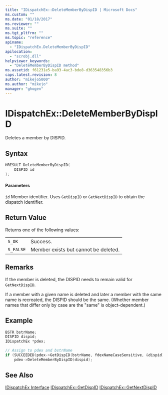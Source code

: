 ```yaml
---
title: "IDispatchEx::DeleteMemberByDispID | Microsoft Docs"
ms.custom: ""
ms.date: "01/18/2017"
ms.reviewer: ""
ms.suite: ""
ms.tgt_pltfrm: ""
ms.topic: "reference"
apiname:
  - "IDispatchEx.DeleteMemberByDispID"
apilocation:
  - "scrobj.dll"
helpviewer_keywords:
  - "DeleteMemberByDispID method"
ms.assetid: f61231e5-ba93-4ac3-bde8-d363548356b3
caps.latest.revision: 8
author: "mikejo5000"
ms.author: "mikejo"
manager: "ghogen"
---
```

# IDispatchEx::DeleteMemberByDispID
Deletes a member by DISPID.

## Syntax

```cpp
HRESULT DeleteMemberByDispID(
    DISPID id
);
```

#### Parameters
 `id`
 Member identifier. Uses `GetDispID` or `GetNextDispID` to obtain the dispatch identifier.

## Return Value
 Returns one of the following values:

|||
|-|-|
|`S_OK`|Success.|
|`S_FALSE`|Member exists but cannot be deleted.|

## Remarks
 If the member is deleted, the DISPID needs to remain valid for `GetNextDispID`.

 If a member with a given name is deleted and later a member with the same name is recreated, the DISPID should be the same. (Whether member names that differ only by case are the "same" is object-dependent.)

## Example

```cpp
BSTR bstrName;
DISPID dispid;
IDispatchEx *pdex;

// Assign to pdex and bstrName
if (SUCCEEDED(pdex->GetDispID(bstrName, fdexNameCaseSensitive, &dispid)))
    pdex->DeleteMemberByDispID(dispid);
```

## See Also
 [IDispatchEx Interface](../../winscript/reference/idispatchex-interface.md)
 [IDispatchEx::GetDispID](../../winscript/reference/idispatchex-getdispid.md)
 [IDispatchEx::GetNextDispID](../../winscript/reference/idispatchex-getnextdispid.md)